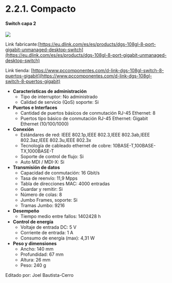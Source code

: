 # 2.2.1. Compacto

#### Switch capa 2

![](https://img.pccomponentes.com/articles/47/477206/163-d-link-dgs-108gl-switch-8-puertos-gigabit.jpg)

Link fabricante:[https://eu.dlink.com/es/es/products/dgs-108gl-8-port-gigabit-unmanaged-desktop-switch](https://eu.dlink.com/es/es/products/dgs-108gl-8-port-gigabit-unmanaged-desktop-switch)

Link tienda: [https://www.pccomponentes.com/d-link-dgs-108gl-switch-8-puertos-gigabit](https://www.pccomponentes.com/d-link-dgs-108gl-switch-8-puertos-gigabit)

* **Características de administración**
  * Tipo de interruptor: No administrado
  * Calidad de servicio (QoS) soporte: Si
* **Puertos e Interfaces**
  * Cantidad de puertos básicos de conmutación RJ-45 Ethernet: 8
  * Puertos tipo básico de conmutación RJ-45 Ethernet: Gigabit Ethernet (10/100/1000)
* **Conexión**
  * Estándares de red: IEEE 802.1p,IEEE 802.3,IEEE 802.3ab,IEEE 802.3az,IEEE 802.3u,IEEE 802.3x
  * Tecnología de cableado ethernet de cobre: 10BASE-T,100BASE-TX,1000BASE-T
  * Soporte de control de flujo: Si
  * Auto MDI / MDI-X: Si
* **Transmisión de datos**
  * Capacidad de conmutación: 16 Gbit/s
  * Tasa de reenvío: 11,9 Mpps
  * Tabla de direcciones MAC: 4000 entradas
  * Guardar y remitir: Si
  * Número de colas: 8
  * Jumbo Frames, soporte: Si
  * Tramas Jumbo: 9216
* **Desempeño**
  * Tiempo medio entre fallos: 1402428 h
* **Control de energía**
  * Voltaje de entrada DC: 5 V
  * Corriente de entrada: 1 A
  * Consumo de energía (max): 4,31 W
* **Peso y dimensiones**
  * Ancho: 140 mm
  * Profundidad: 67 mm
  * Altura: 26 mm
  * Peso: 240 g



Editado por: Joel Bautista-Cerro
